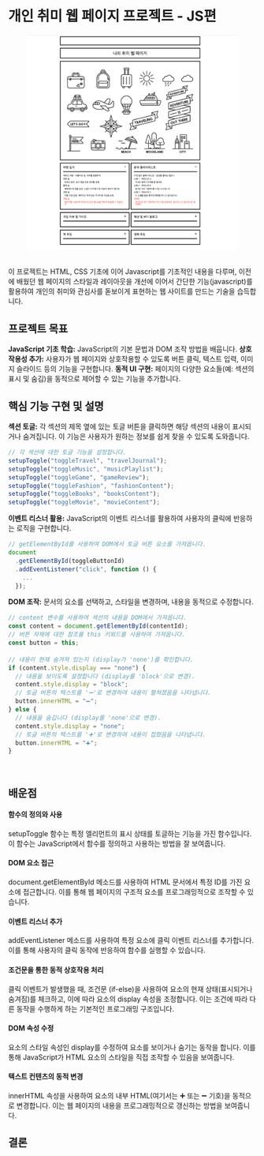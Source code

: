 # 개인 취미 웹 페이지 프로젝트 - JS편

<div style="text-align:center;">
<img src="./2.png" width="85%" height="50%" title="dev"/></div> <br />

이 프로젝트는 HTML, CSS 기초에 이어 Javascript를 기초적인 내용을 다루며, 이전에 배웠던 웹 페이지의 스타일과 레이아웃을 개선에 이어서 간단한 기능(javascript)를 활용하여 개인의 취미와 관심사를 돋보이게 표현하는 웹 사이트를 만드는 기술을 습득합니다.
<br />

## 프로젝트 목표

**JavaScript 기초 학습:** JavaScript의 기본 문법과 DOM 조작 방법을 배웁니다.
**상호작용성 추가:** 사용자가 웹 페이지와 상호작용할 수 있도록 버튼 클릭, 텍스트 입력, 이미지 슬라이드 등의 기능을 구현합니다.
**동적 UI 구현:** 페이지의 다양한 요소들(예: 섹션의 표시 및 숨김)을 동적으로 제어할 수 있는 기능을 추가합니다.
<br />

## 핵심 기능 구현 및 설명

**섹션 토글:** 각 섹션의 제목 옆에 있는 토글 버튼을 클릭하면 해당 섹션의 내용이 표시되거나 숨겨집니다. 이 기능은 사용자가 원하는 정보를 쉽게 찾을 수 있도록 도와줍니다.

```javascript
// 각 섹션에 대한 토글 기능을 설정합니다.
setupToggle("toggleTravel", "travelJournal");
setupToggle("toggleMusic", "musicPlaylist");
setupToggle("toggleGame", "gameReview");
setupToggle("toggleFashion", "fashionContent");
setupToggle("toggleBooks", "booksContent");
setupToggle("toggleMovie", "movieContent");
```

**이벤트 리스너 활용:** JavaScript의 이벤트 리스너를 활용하여 사용자의 클릭에 반응하는 로직을 구현합니다.

```javascript
// getElementById를 사용하여 DOM에서 토글 버튼 요소를 가져옵니다.
document
  .getElementById(toggleButtonId)
  .addEventListener("click", function () {
    ...
  });
```

**DOM 조작:** 문서의 요소를 선택하고, 스타일을 변경하며, 내용을 동적으로 수정합니다.

```javascript
// content 변수를 사용하여 섹션의 내용을 DOM에서 가져옵니다.
const content = document.getElementById(contentId);
// 버튼 자체에 대한 참조를 this 키워드를 사용하여 가져옵니다.
const button = this;

// 내용이 현재 숨겨져 있는지 (display가 'none')를 확인합니다.
if (content.style.display === "none") {
  // 내용을 보이도록 설정합니다 (display를 'block'으로 변경).
  content.style.display = "block";
  // 토글 버튼의 텍스트를 '➖'로 변경하여 내용이 펼쳐졌음을 나타냅니다.
  button.innerHTML = "➖";
} else {
  // 내용을 숨깁니다 (display를 'none'으로 변경).
  content.style.display = "none";
  // 토글 버튼의 텍스트를 '➕'로 변경하여 내용이 접혔음을 나타냅니다.
  button.innerHTML = "➕";
}
```

<br />

## 배운점

#### 함수의 정의와 사용

setupToggle 함수는 특정 엘리먼트의 표시 상태를 토글하는 기능을 가진 함수입니다. 이 함수는 JavaScript에서 함수를 정의하고 사용하는 방법을 잘 보여줍니다.

#### DOM 요소 접근

document.getElementById 메소드를 사용하여 HTML 문서에서 특정 ID를 가진 요소에 접근합니다. 이를 통해 웹 페이지의 구조적 요소를 프로그래밍적으로 조작할 수 있습니다.

#### 이벤트 리스너 추가

addEventListener 메소드를 사용하여 특정 요소에 클릭 이벤트 리스너를 추가합니다. 이를 통해 사용자의 클릭 동작에 반응하여 함수를 실행할 수 있습니다.

#### 조건문을 통한 동적 상호작용 처리

클릭 이벤트가 발생했을 때, 조건문 (if-else)을 사용하여 요소의 현재 상태(표시되거나 숨겨짐)를 체크하고, 이에 따라 요소의 display 속성을 조정합니다. 이는 조건에 따라 다른 동작을 수행하게 하는 기본적인 프로그래밍 구조입니다.

#### DOM 속성 수정

요소의 스타일 속성인 display를 수정하여 요소를 보이거나 숨기는 동작을 합니다. 이를 통해 JavaScript가 HTML 요소의 스타일을 직접 조작할 수 있음을 보여줍니다.

#### 텍스트 컨텐츠의 동적 변경

innerHTML 속성을 사용하여 요소의 내부 HTML(여기서는 ➕ 또는 ➖ 기호)을 동적으로 변경합니다. 이는 웹 페이지의 내용을 프로그래밍적으로 갱신하는 방법을 보여줍니다.
<br />

## 결론
